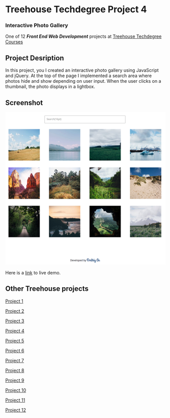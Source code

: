 # Treehouse Techdegree Project 4
### Interactive Photo Gallery
One of 12 **_Front End Web Development_** projects at [Treehouse Techdegree Courses](https://teamtreehouse.com/techdegree/front-end-web-development)

## Project Desription
In this project, you I created an interactive photo gallery using JavaScript and jQuery.
At the top of the page I implemented a search area where photos hide and show depending on user input.
When the user clicks on a thumbnail, the photo displays in a lightbox.

## Screenshot
![creenshot of the website](https://raw.githubusercontent.com/dmitriyaa/storage/master/screenshot--techdegree-project-4.png)

Here is a [link](https://dmitriyaa.github.io/techdegree-project-4) to live demo.

## Other Treehouse projects
[Project 1](https://github.com/dmitriyaa/techdegree-project-1)

[Project 2](https://github.com/dmitriyaa/techdegree-project-2)

[Project 3](https://github.com/dmitriyaa/techdegree-project-3)

[Project 4](https://github.com/dmitriyaa/techdegree-project-4)

[Project 5](https://github.com/dmitriyaa/techdegree-project-5)

[Project 6](https://github.com/dmitriyaa/techdegree-project-6)

[Project 7](https://github.com/dmitriyaa/techdegree-project-7)

[Project 8](https://github.com/dmitriyaa/techdegree-project-8)

[Project 9](https://github.com/dmitriyaa/techdegree-project-9)

[Project 10](https://github.com/dmitriyaa/techdegree-project-10)

[Project 11](https://github.com/dmitriyaa/techdegree-project-11)

[Project 12](https://github.com/dmitriyaa/techdegree-project-12)
